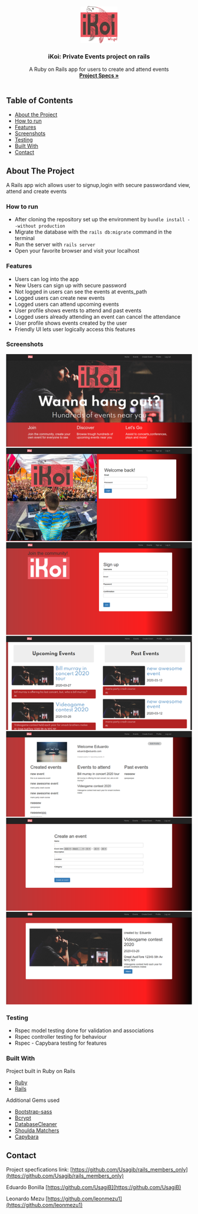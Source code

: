 
<br />
<p align="center">
  <a href="https://github.com/leonmezu1/Rails-Private-Events">
    <img src="app/assets/images/logo.png" alt="Logo" width="100" height="100">
  </a>

  <h3 align="center">iKoi: Private Events project on rails</h3>

  <p align="center">
    A Ruby on Rails app for users to create and attend events
    <br />
    <a href="https://www.theodinproject.com/courses/ruby-on-rails/lessons/associations"><strong>Project Specs »</strong></a>
    <br />
    <br />
  </p>
</p>



<!-- TABLE OF CONTENTS -->
## Table of Contents

* [About the Project](#about-the-project)
* [How to run](#how-to-run)
* [Features](#features)
* [Screenshots](#screenshots)
* [Testing](#testing)
* [Built With](#built-with)
* [Contact](#contact)



<!-- ABOUT THE PROJECT -->
## About The Project

A Rails app wich allows user to signup,login with secure passwordand view, attend and create events

### How to run
  - After cloning the repository set up the environment by `bundle install --without production`
  - Migrate the database with the `rails db:migrate` command in the terminal
  - Run the server with `rails server`
  - Open your favorite browser and visit your localhost

### Features

* Users can log into the app
* New Users can sign up with secure password
* Not logged in users can see the events at events_path
* Logged users can create new events
* Logged users can attend upcoming events
* User profile shows events to attend and past events
* Logged users already attending an event can cancel the attendance
* User profile shows events created by the user
* Friendly UI lets user logically access this features

### Screenshots
 ![Home](img/sc1.png)
 ![Login](img/sc4.png)
 ![Signup](img/sc3.png)
 ![Events](img/sc2.png)
 ![Profile](img/sc5.png)
 ![Create](img/sc6.png)
 ![Event](img/sc7.png)
### Testing

* Rspec model testing done for validation and associations
* Rspec controller testing for behaviour
* Rspec - Capybara testing for features

### Built With

Project built in Ruby on Rails
* [Ruby](https://www.ruby-lang.org/en/)
* [Rails](https://rubyonrails.org/)

Additional Gems used
* [Bootstrap-sass](https://github.com/twbs/bootstrap-sass)
* [Bcrypt](https://rubygems.org/gems/bcrypt/versions/3.1.11?locale=es)
* [DatabaseCleaner](https://github.com/DatabaseCleaner/database_cleaner)
* [Shoulda Matchers](https://github.com/thoughtbot/shoulda-matchers)
* [Capybara](https://github.com/teamcapybara/capybara)


## Contact

Project specfications link: [https://github.com/Usagib/rails_members_only](https://github.com/Usagib/rails_members_only)

Eduardo Bonilla [https://github.com/UsagiB](https://github.com/UsagiB)

Leonardo Mezu [https://github.com/leonmezu1](https://github.com/leonmezu1)
